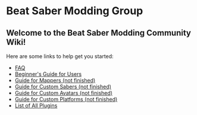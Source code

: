 <!-- TITLE: Home -->
<!-- SUBTITLE: A quick summary of Home -->

# Beat Saber Modding Group

## Welcome to the Beat Saber Modding Community Wiki!

Here are some links to help get you started:

* [FAQ]()
* [Beginner's Guide for Users]()
* [Guide for Mappers (not finished)]()
* [Guide for Custom Sabers (not finished)]()
* [Guide for Custom Avatars (not finished)]()
* [Guide for Custom Platforms (not finished)]()
* [List of All Plugins]()